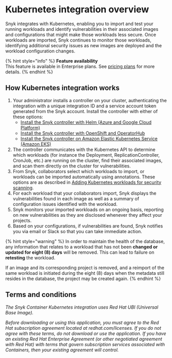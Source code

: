 # Kubernetes integration overview

Snyk integrates with Kubernetes, enabling you to import and test your running workloads and identify vulnerabilities in their associated images and configurations that might make those workloads less secure. Once workloads are imported, Snyk continues to monitor those workloads, identifying additional security issues as new images are deployed and the workload configuration changes.

{% hint style="info" %}
**Feature availability**\
This feature is available in Enterprise plans. See [pricing plans](https://snyk.io/plans/) for more details.
{% endhint %}

## **How Kubernetes integration works**

1. Your administrator installs a controller on your cluster, authenticating the integration with a unique integration ID and a service account token generated from the Snyk account. Install the controller with either of these options:
   * [Install the Snyk controller with Helm (Azure and Google Cloud Platform)](../../kubernetes-integration/snyk-controller-installation/install-the-snyk-controller-with-helm.md)
   * [Install the Snyk controller with OpenShift and OperatorHub](../../kubernetes-integration/snyk-controller-installation/install-the-snyk-controller-with-openshift-4-and-operatorhub.md)
   * [Install the Snyk controller on Amazon Elastic Kubernetes Service (Amazon EKS)](../../kubernetes-integration/snyk-controller-installation/install-the-snyk-controller-on-amazon-elastic-kubernetes-service-amazon-eks.md)
2. The controller communicates with the Kubernetes API to determine which workloads (for instance the Deployment, ReplicationController, CronJob, etc.) are running on the cluster, find their associated images, and scan them directly on the cluster for vulnerabilities.
3. From Snyk, collaborators select which workloads to import, or workloads can be imported automatically using annotations. These options are as described in [Adding Kubernetes workloads for security scanning](../../kubernetes-integration/kubernetes-integration-features/adding-kubernetes-workloads-for-security-scanning.md).
4. For each workload that your collaborators import, Snyk displays the vulnerabilities found in each image as well as a summary of configuration issues identified with the workload.
5. Snyk monitors your imported workloads on an ongoing basis, reporting on new vulnerabilities as they are disclosed whenever they affect your projects.
6. Based on your configurations, if vulnerabilities are found, Snyk notifies you via email or Slack so that you can take immediate action.

{% hint style="warning" %}
In order to maintain the health of the database, any information that relates to a workload that has not been **changed or updated for eight (8) days** will be removed. This can lead to failure on **retesting** the workload.

If an image and its corresponding project is removed, and a reimport of the same workload is initiated during the eight (8) days when the metadata still resides in the database, the project may be created again.
{% endhint %}

## **Terms and conditions**

_The Snyk Container Kubernetes integration uses Red Hat UBI (Universal Base Image)._

_Before downloading or using this application, you must agree to the Red Hat subscription agreement located at redhat.com/licenses. If you do not agree with these terms, do not download or use the application. If you have an existing Red Hat Enterprise Agreement (or other negotiated agreement with Red Hat) with terms that govern subscription services associated with Containers, then your existing agreement will control._
